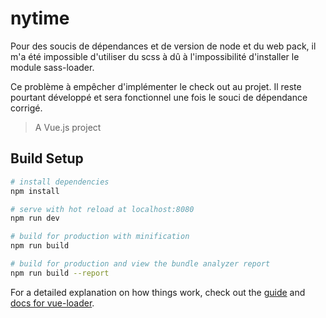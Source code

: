 # nytime

Pour des soucis de dépendances et de version de node et du web pack, il m'a été impossible d'utiliser du scss à dû à l'impossibilité d'installer le module sass-loader.

Ce problème à empêcher d'implémenter le check out au projet. Il reste pourtant développé et sera fonctionnel une fois le souci de dépendance corrigé.


> A Vue.js project

## Build Setup

``` bash
# install dependencies
npm install

# serve with hot reload at localhost:8080
npm run dev

# build for production with minification
npm run build

# build for production and view the bundle analyzer report
npm run build --report
```

For a detailed explanation on how things work, check out the [guide](http://vuejs-templates.github.io/webpack/) and [docs for vue-loader](http://vuejs.github.io/vue-loader).

